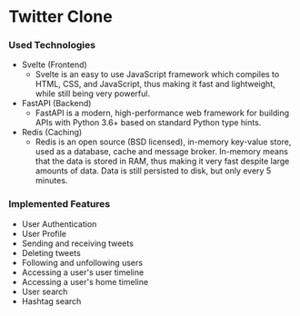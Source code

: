 # Twitter Clone

### Used Technologies
 * Svelte (Frontend)
	- Svelte is an easy to use JavaScript framework which compiles to HTML, CSS, and JavaScript, thus making it fast and lightweight, while still being very powerful.
 * FastAPI (Backend)
	- FastAPI is a modern, high-performance web framework for building APIs with Python 3.6+ based on standard Python type hints.
 * Redis (Caching)
	- Redis is an open source (BSD licensed), in-memory key-value store, used as a database, cache and message broker. In-memory means that the data is stored in RAM, thus making it very fast despite large amounts of data. Data is still persisted to disk, but only every 5 minutes.

### Implemented Features
- User Authentication
- User Profile
- Sending and receiving tweets
- Deleting tweets
- Following and unfollowing users
- Accessing a user's user timeline
- Accessing a user's home timeline
- User search
- Hashtag search

